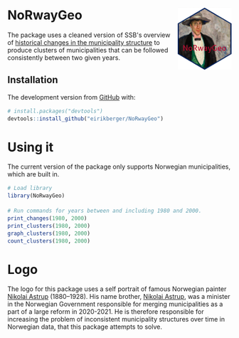 # NoRwayGeo <a href="https://github.com/eirikberger/NoRwayGeo"><img src="https://raw.githubusercontent.com/eirikberger/NoRwayGeo/main/logo.png?token=GHSAT0AAAAAABPXA6QSEGUEJVY2ULRC7HNMYTSIUHQ" align="right" height="140" /></a>

The package uses a cleaned version of SSB's overview of [historical changes in the municipality structure](https://www.ssb.no/metadata/alle-endringer-i-de-regionale-inndelingene/_/attachment/download/fe7adaa5-aeca-401f-95ff-688465ecf48f:0700aa845b3e92021383b96789be7237f87650ba/kommuneendringer_1838_2017.xlsx) to produce clusters of municipalities that can be followed consistently between two given years. 

## Installation

The development version from [GitHub](https://github.com/) with:

``` r
# install.packages("devtools")
devtools::install_github("eirikberger/NoRwayGeo")
```

# Using it

The current version of the package only supports Norwegian municipalities, which are built in. 


``` r
# Load library
library(NoRwayGeo)

# Run commands for years between and including 1980 and 2000.
print_changes(1980, 2000)
print_clusters(1980, 2000)
graph_clusters(1980, 2000)
count_clusters(1980, 2000)
```

# Logo

The logo for this package uses a self portrait of famous Norwegian painter [Nikolai Astrup](https://en.wikipedia.org/wiki/Nikolai_Astrup) (1880–1928). His name brother, [Nikolai Astrup](https://en.wikipedia.org/wiki/Nikolai_Astrup_(politician)), was a minister in the Norwegian Government responsible for merging municipalities as a part of a large reform in 2020-2021. He is therefore responsible for increasing the problem of inconsistent municipality structures over time in Norwegian data, that this package attempts to solve. 
